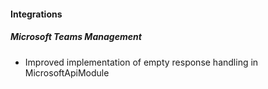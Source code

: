 
#### Integrations
##### Microsoft Teams Management
- Improved implementation of empty response handling in MicrosoftApiModule 

